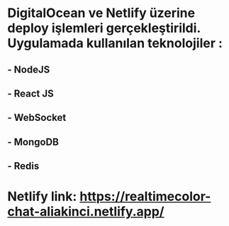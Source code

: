 # DigitalOcean ve Netlify üzerine deploy işlemleri gerçekleştirildi. Uygulamada kullanılan teknolojiler : 
## - NodeJS
## - React JS
## - WebSocket
## - MongoDB 
## - Redis 
# Netlify link: https://realtimecolor-chat-aliakinci.netlify.app/
